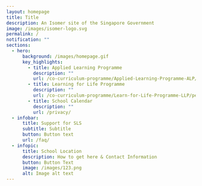 ```yaml
---
layout: homepage
title: Title
description: An Isomer site of the Singapore Government
image: /images/isomer-logo.svg
permalink: /
notification: ""
sections:
  - hero:
      background: /images/homepage.gif
      key_highlights:
        - title: Applied Learning Programme
          description: ""
          url: /co-curriculum-programme/Applied-Learning-Programme-ALP/permalink/
        - title: Learning for Life Programme
          description: ""
          url: /co-curriculum-programme/Learn-for-Life-Programme-LLP/permalink/
        - title: School Calendar
          description: ""
          url: /privacy/
  - infobar:
      title: Support for SLS
      subtitle: Subtitle
      button: Button text
      url: /faq/
  - infopic:
      title: School Location
      description: How to get here & Contact Information
      button: Button Text
      image: /images/123.png
      alt: Image alt text
---
```


